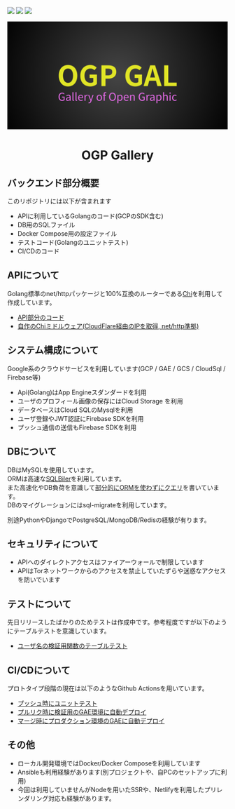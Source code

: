 ![](https://github.com/go-u/ogp-back/workflows/Test/badge.svg)
![](https://github.com/go-u/ogp-back/workflows/Staging/badge.svg)
![](https://github.com/go-u/ogp-back/workflows/Production/badge.svg)  


<p align="center"><img src="./docs/logo.png" alt="OGP Gallery logo"></p>
<h1 align="center">OGP Gallery</h1>


## バックエンド部分概要
このリポジトリには以下が含まれます
- APIに利用しているGolangのコード(GCPのSDK含む)
- DB用のSQLファイル
- Docker Compose用の設定ファイル
- テストコード(Golangのユニットテスト)
- CI/CDのコード

## APIについて
Golang標準のnet/httpパッケージと100%互換のルーターである[Chi](https://github.com/go-chi/chi)を利用して作成しています。  
- [API部分のコード](https://github.com/go-u/ogp-back/tree/master/server)  
- [自作のChiミドルウェア(CloudFlare経由のIPを取得, net/http準拠)](https://github.com/go-u/ogp-back/blob/master/server/middleware_custom/get_cloudflare_ip.go)

## システム構成について
Google系のクラウドサービスを利用しています(GCP / GAE / GCS / CloudSql / Firebase等)
- Api(Golang)はApp Engineスダンダードを利用
- ユーザのプロフィール画像の保存にはCloud Storage を利用
- データベースはCloud SQLのMysqlを利用
- ユーザ登録やJWT認証にFirebase SDKを利用
- プッシュ通信の送信もFirebase SDKを利用

## DBについて
DBはMySQLを使用しています。  
ORMは高速な[SQLBiler](https://github.com/volatiletech/sqlboiler)を利用しています。  
また高速化やDB負荷を意識して[部分的にORMを使わずにクエリ](https://github.com/go-u/ogp-back/blob/master/server/tools/get_users_from_ids.go)を書いています。  
DBのマイグレーションにはsql-migrateを利用しています。 

別途PythonやDjangoでPostgreSQL/MongoDB/Redisの経験が有ります。  

## セキュリティについて
- APIへのダイレクトアクセスはファイアーウォールで制限しています  
- APIはTorネットワークからのアクセスを禁止していたずらや迷惑なアクセスを防いでいます

## テストについて
先日リリースしたばかりのためテストは作成中です。参考程度ですが以下のようにテーブルテストを意識しています。
- [ユーザ名の検証用関数のテーブルテスト](https://github.com/go-u/ogp-back/blob/master/server/api/v1/users/validate_test.go)  

## CI/CDについて
プロトタイプ段階の現在は以下のようなGithub Actionsを用いています。
- [プッシュ時にユニットテスト](https://github.com/go-u/ogp-back/blob/master/.github/workflows/test.yml)
- [プルリク時に検証用のGAE環境に自動デプロイ](https://github.com/go-u/ogp-back/blob/master/.github/workflows/deploy_staging.yml)
- [マージ時にプロダクション環境のGAEに自動デプロイ](https://github.com/go-u/ogp-back/blob/master/.github/workflows/deploy_production.yml)  

## その他
- ローカル開発環境ではDocker/Docker Composeを利用しています
- Ansibleも利用経験があります(別プロジェクトや、自PCのセットアップに利用)
- 今回は利用していませんがNodeを用いたSSRや、Netlifyを利用したプリレンダリング対応も経験があります。  
